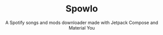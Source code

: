 <h1 align="center">Spowlo</h1>

<div align="center">
  
A Spotify songs and mods downloader made with Jetpack Compose and Material You

</div>
